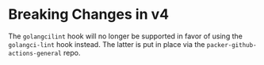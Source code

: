 # Breaking Changes in v4

The `golangcilint` hook will no longer be supported in favor of using the `golangci-lint` hook instead. The latter
is put in place via the `packer-github-actions-general` repo.
